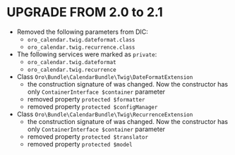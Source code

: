 UPGRADE FROM 2.0 to 2.1
=======================

- Removed the following parameters from DIC:
    - `oro_calendar.twig.dateformat.class`
    - `oro_calendar.twig.recurrence.class`
- The following services were marked as `private`:
    - `oro_calendar.twig.dateformat`
    - `oro_calendar.twig.recurrence`
- Class `Oro\Bundle\CalendarBundle\Twig\DateFormatExtension`
    - the construction signature of was changed. Now the constructor has only `ContainerInterface $container` parameter
    - removed property `protected $formatter`
    - removed property `protected $configManager`
- Class `Oro\Bundle\CalendarBundle\Twig\RecurrenceExtension`
    - the construction signature of was changed. Now the constructor has only `ContainerInterface $container` parameter
    - removed property `protected $translator`
    - removed property `protected $model`

